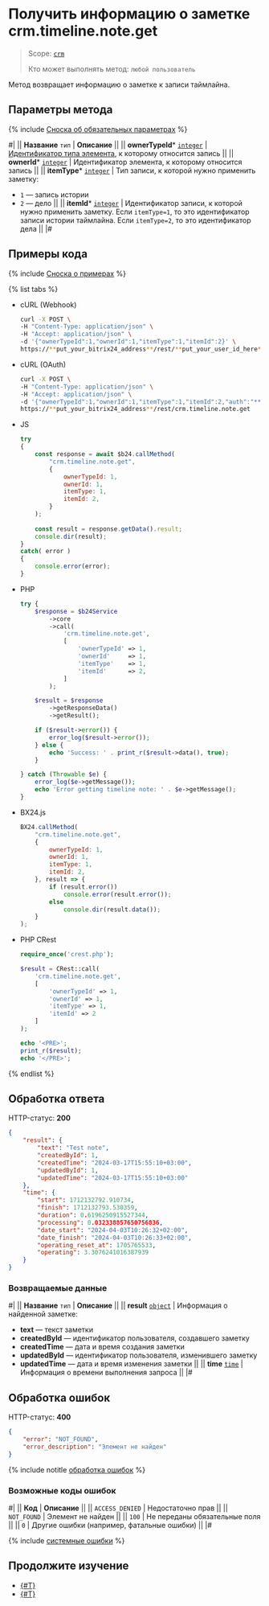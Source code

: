 # Получить информацию о заметке crm.timeline.note.get

> Scope: [`crm`](../../../scopes/permissions.md)
>
> Кто может выполнять метод: `любой пользователь`

Метод возвращает информацию о заметке к записи таймлайна.

## Параметры метода

{% include [Сноска об обязательных параметрах](../../../../_includes/required.md) %}

#|
|| **Название**
`тип` | **Описание** ||
|| **ownerTypeId***
[`integer`](../../../data-types.md) | [Идентификатор типа элемента](../../data-types.md), к которому относится запись ||
|| **ownerId***
[`integer`](../../../data-types.md) | Идентификатор элемента, к которому относится запись ||
|| **itemType***
[`integer`](../../../data-types.md) | Тип записи, к которой нужно применить заметку: 

- `1` — запись истории
- `2` — дело ||
|| **itemId***
[`integer`](../../../data-types.md) | Идентификатор записи, к которой нужно применить заметку. Если `itemType=1`, то это идентификатор записи истории таймлайна. Если `itemType=2`, то это идентификатор дела ||
|#

## Примеры кода

{% include [Сноска о примерах](../../../../_includes/examples.md) %}

{% list tabs %}

- cURL (Webhook)

    ```bash
    curl -X POST \
    -H "Content-Type: application/json" \
    -H "Accept: application/json" \
    -d '{"ownerTypeId":1,"ownerId":1,"itemType":1,"itemId":2}' \
    https://**put_your_bitrix24_address**/rest/**put_your_user_id_here**/**put_your_webhook_here**/crm.timeline.note.get
    ```

- cURL (OAuth)

    ```bash
    curl -X POST \
    -H "Content-Type: application/json" \
    -H "Accept: application/json" \
    -d '{"ownerTypeId":1,"ownerId":1,"itemType":1,"itemId":2,"auth":"**put_access_token_here**"}' \
    https://**put_your_bitrix24_address**/rest/crm.timeline.note.get
    ```

- JS


    ```js
    try
    {
    	const response = await $b24.callMethod(
    		"crm.timeline.note.get",
    		{
    			ownerTypeId: 1,
    			ownerId: 1,
    			itemType: 1,
    			itemId: 2,
    		}
    	);
    	
    	const result = response.getData().result;
    	console.dir(result);
    }
    catch( error )
    {
    	console.error(error);
    }
    ```

- PHP


    ```php
    try {
        $response = $b24Service
            ->core
            ->call(
                'crm.timeline.note.get',
                [
                    'ownerTypeId' => 1,
                    'ownerId'     => 1,
                    'itemType'    => 1,
                    'itemId'      => 2,
                ]
            );
    
        $result = $response
            ->getResponseData()
            ->getResult();
    
        if ($result->error()) {
            error_log($result->error());
        } else {
            echo 'Success: ' . print_r($result->data(), true);
        }
    
    } catch (Throwable $e) {
        error_log($e->getMessage());
        echo 'Error getting timeline note: ' . $e->getMessage();
    }
    ```

- BX24.js

    ```js
    BX24.callMethod(
        "crm.timeline.note.get",
        {
            ownerTypeId: 1,
            ownerId: 1,
            itemType: 1,
            itemId: 2,
        }, result => {
            if (result.error())
                console.error(result.error());
            else
                console.dir(result.data());
        }
    );
    ```

- PHP CRest

    ```php
    require_once('crest.php');

    $result = CRest::call(
        'crm.timeline.note.get',
        [
            'ownerTypeId' => 1,
            'ownerId' => 1,
            'itemType' => 1,
            'itemId' => 2
        ]
    );

    echo '<PRE>';
    print_r($result);
    echo '</PRE>';
    ```

{% endlist %}

## Обработка ответа

HTTP-статус: **200**

```json
{
    "result": {
        "text": "Test note",
        "createdById": 1,
        "createdTime": "2024-03-17T15:55:10+03:00",
        "updatedById": 1,
        "updatedTime": "2024-03-17T15:55:10+03:00"
    },
    "time": {
        "start": 1712132792.910734,
        "finish": 1712132793.530359,
        "duration": 0.6196250915527344,
        "processing": 0.032338857650756836,
        "date_start": "2024-04-03T10:26:32+02:00",
        "date_finish": "2024-04-03T10:26:33+02:00",
        "operating_reset_at": 1705765533,
        "operating": 3.3076241016387939
    }
}
```

### Возвращаемые данные

#|
|| **Название**
`тип` | **Описание** ||
|| **result**
[`object`](../../../data-types.md) | Информация о найденной заметке:

- **text** — текст заметки
- **createdById** — идентификатор пользователя, создавшего заметку
- **createdTime** — дата и время создания заметки
- **updatedById** — идентификатор пользователя, изменившего заметку
- **updatedTime** — дата и время изменения заметки ||
|| **time**
[`time`](../../../data-types.md) | Информация о времени выполнения запроса ||
|#

## Обработка ошибок

HTTP-статус: **400**

```json
{
    "error": "NOT_FOUND",
    "error_description": "Элемент не найден"
}
```

{% include notitle [обработка ошибок](../../../../_includes/error-info.md) %}

### Возможные коды ошибок

#|
|| **Код** | **Описание** ||
|| `ACCESS_DENIED` | Недостаточно прав ||
|| `NOT_FOUND` | Элемент не найден ||
|| `100` | Не переданы обязательные поля ||
|| `0` | Другие ошибки (например, фатальные ошибки) ||
|#

{% include [системные ошибки](../../../../_includes/system-errors.md) %}

## Продолжите изучение

- [{#T}](./crm-timeline-note-delete.md)
- [{#T}](./crm-timeline-note-save.md)